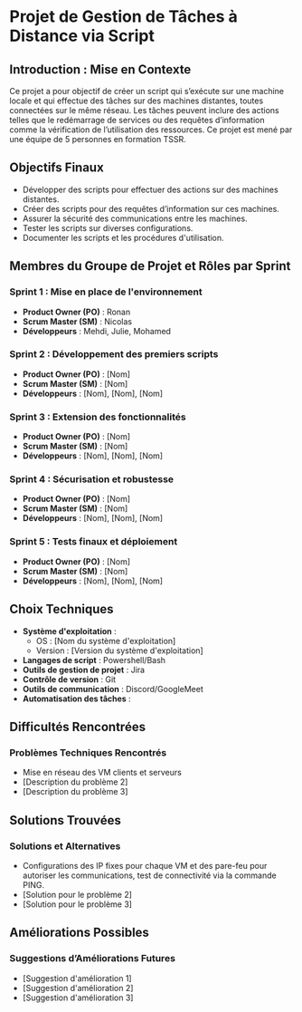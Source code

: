 # Projet de Gestion de Tâches à Distance via Script

## Introduction : Mise en Contexte

Ce projet a pour objectif de créer un script qui s’exécute sur une machine locale et qui effectue des tâches sur des machines distantes, toutes connectées sur le même réseau. Les tâches peuvent inclure des actions telles que le redémarrage de services ou des requêtes d’information comme la vérification de l’utilisation des ressources. Ce projet est mené par une équipe de 5 personnes en formation TSSR.

## Objectifs Finaux

- Développer des scripts pour effectuer des actions sur des machines distantes.
- Créer des scripts pour des requêtes d’information sur ces machines.
- Assurer la sécurité des communications entre les machines.
- Tester les scripts sur diverses configurations.
- Documenter les scripts et les procédures d'utilisation.

## Membres du Groupe de Projet et Rôles par Sprint

### Sprint 1 : Mise en place de l'environnement
- **Product Owner (PO)** : Ronan
- **Scrum Master (SM)** : Nicolas
- **Développeurs** : Mehdi, Julie, Mohamed

### Sprint 2 : Développement des premiers scripts
- **Product Owner (PO)** : [Nom]
- **Scrum Master (SM)** : [Nom]
- **Développeurs** : [Nom], [Nom], [Nom]

### Sprint 3 : Extension des fonctionnalités
- **Product Owner (PO)** : [Nom]
- **Scrum Master (SM)** : [Nom]
- **Développeurs** : [Nom], [Nom], [Nom]

### Sprint 4 : Sécurisation et robustesse
- **Product Owner (PO)** : [Nom]
- **Scrum Master (SM)** : [Nom]
- **Développeurs** : [Nom], [Nom], [Nom]

### Sprint 5 : Tests finaux et déploiement
- **Product Owner (PO)** : [Nom]
- **Scrum Master (SM)** : [Nom]
- **Développeurs** : [Nom], [Nom], [Nom]

## Choix Techniques

- **Système d'exploitation** :
  - OS : [Nom du système d'exploitation]
  - Version : [Version du système d'exploitation]
- **Langages de script** : Powershell/Bash
- **Outils de gestion de projet** : Jira
- **Contrôle de version** : Git
- **Outils de communication** : Discord/GoogleMeet
- **Automatisation des tâches** : 

## Difficultés Rencontrées

### Problèmes Techniques Rencontrés
- Mise en réseau des VM clients et serveurs
- [Description du problème 2]
- [Description du problème 3]

## Solutions Trouvées

### Solutions et Alternatives
- Configurations des IP fixes pour chaque VM et des pare-feu pour autoriser les communications, test de connectivité via la commande PING.
- [Solution pour le problème 2]
- [Solution pour le problème 3]

## Améliorations Possibles

### Suggestions d’Améliorations Futures
- [Suggestion d'amélioration 1]
- [Suggestion d'amélioration 2]
- [Suggestion d'amélioration 3]
